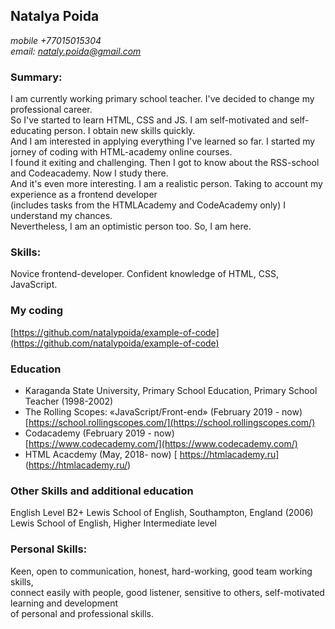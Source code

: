 ## Natalya Poida ##

*mobile +77015015304*  
*email: nataly.poida@gmail.com*

### Summary: ### 
I am currently working primary school teacher. I've decided to change my professional career.  
So I've started to learn HTML, CSS and JS. I am self-motivated and self-educating person. I obtain new skills quickly.  
And I am interested in applying everything I've learned so far. I started my jorney of coding with HTML-academy online courses.  
I found it exiting and challenging. Then I got to know about the RSS-school and Codeacademy. Now I study there.  
And it's even more interesting. I am a realistic person. Taking to account my experience as a frontend developer  
(includes tasks from the HTMLAcademy and CodeAcademy only) I understand my chances.   
Nevertheless, I am an optimistic person too. So, I am here. 

### Skills: ### 
Novice frontend-developer. Confident knowledge of HTML, CSS, JavaScript.

### My coding ### 
[https://github.com/natalypoida/example-of-code](https://github.com/natalypoida/example-of-code)

### Education ###
- Karaganda State University, Primary School Education, Primary School Teacher (1998-2002)
- The Rolling Scopes: «JavaScript/Front-end» (February 2019 - now)  
 [https://school.rollingscopes.com/](https://school.rollingscopes.com/)
- Codacademy (February 2019 - now)  
 [https://www.codecademy.com/](https://www.codecademy.com/)
 - HTML Acacdemy (May, 2018- now)
 [ https://htmlacademy.ru] (https://htmlacademy.ru/)
 
 ### Other Skills and additional education ###
 English Level B2+ 
Lewis School of English, Southampton, England (2006)
Lewis School of English, Higher Intermediate level

### Personal Skills: ###
Keen, open to communication, honest, hard-working, good team working skills,   
connect easily with people, good listener, sensitive to others, self-motivated learning and development  
of personal and professional skills.
